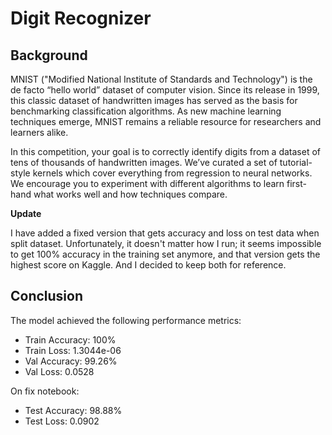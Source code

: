 # Digit Recognizer

## Background

MNIST ("Modified National Institute of Standards and Technology") is the de facto “hello world” dataset of computer vision. Since its release in 1999, this classic dataset of handwritten images has served as the basis for benchmarking classification algorithms. As new machine learning techniques emerge, MNIST remains a reliable resource for researchers and learners alike.

In this competition, your goal is to correctly identify digits from a dataset of tens of thousands of handwritten images. We’ve curated a set of tutorial-style kernels which cover everything from regression to neural networks. We encourage you to experiment with different algorithms to learn first-hand what works well and how techniques compare.

**Update**

I have added a fixed version that gets accuracy and loss on test data when split dataset. Unfortunately, it doesn't matter how I run; it seems impossible to get 100% accuracy in the training set anymore, and that version gets the highest score on Kaggle. And I decided to keep both for reference.

## Conclusion

The model achieved the following performance metrics: 
- Train Accuracy: 100%
- Train Loss: 1.3044e-06
- Val Accuracy: 99.26%
- Val Loss: 0.0528

On fix notebook:
- Test Accuracy: 98.88%
- Test Loss: 0.0902


